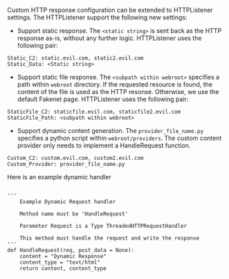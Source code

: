Custom HTTP response configuration can be extended to HTTPListener settings.
The HTTPListener support the following new settings:

- Support static response. The `<static string>` is sent back as the HTTP
response as-is, without any further logic.
  HTTPListener uses the following pair:
```
Static_C2: static.evil.com, static2.evil.com
Static_Data: <Static string>
```


- Support static file response. The `<subpath within webroot>` specifies a path
within `webroot` directory. If the requested resource is found, the content of
the file is used as the HTTP resonse. Otherwise, we use the default Fakenet
page. HTTPListener uses the following pair:
```
StaticFile_C2: staticfile.evil.com, staticfile2.evil.com
StaticFile_Path: <subpath within webroot>
```


- Support dynamic content generation. The `provider_file_name.py` specifies a
python script within `webroot/providers`. The custom content provider only
needs to implement a HandleRequest function.
```
Custom_C2: custom.evil.com, custom2.evil.com
Custom_Provider: provider_file_name.py
```


Here is an example dynamic handler
```

'''
    Example Dynamic Request handler

    Method name must be 'HandleRequest'

    Parameter Request is a Type ThreadedHTTPRequestHandler

    This method must handle the request and write the response
'''
def HandleRequest(req, post_data = None):
    content = "Dynamic Response"
    content_type = "text/html"
    return content, content_type
```

